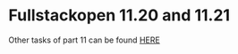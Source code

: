 # Fullstackopen 11.20 and 11.21

Other tasks of part 11 can be found [HERE](https://github.com/Jeqqe/full-stack-open-pokedex)
